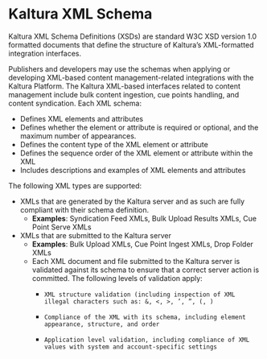# Kaltura XML Schema

Kaltura XML Schema Definitions (XSDs) are standard W3C XSD version 1.0 formatted documents that define the structure of Kaltura’s XML-formatted integration interfaces.

Publishers and developers may use the schemas when applying or developing XML-based content management-related integrations with the Kaltura Platform. The Kaltura XML-based interfaces related to content management include bulk content ingestion, cue points handling, and content syndication.
Each XML schema:

* Defines XML elements and attributes
* Defines whether the element or attribute is required or optional, and the maximum number of appearances.
* Defines the content type of the XML element or attribute
* Defines the sequence order of the XML element or attribute within the XML
* Includes descriptions and examples of XML elements and attributes

The following XML types are supported:

* XMLs that are generated by the Kaltura server and as such are fully compliant with their schema definition.
  * **Examples**: Syndication Feed XMLs, Bulk Upload Results XMLs, Cue Point Serve XMLs
* XMLs that are submitted to the Kaltura server
  * **Examples**: Bulk Upload XMLs, Cue Point Ingest XMLs, Drop Folder XMLs  
  * Each XML document and file submitted to the Kaltura server is validated against its schema to ensure that a correct server action is committed. The following levels of validation apply:
    *     XML structure validation (including inspection of XML illegal characters such as: &, <, >, ’, ”, (, )
    *     Compliance of the XML with its schema, including element appearance, structure, and order
    *     Application level validation, including compliance of XML values with system and account-specific settings


